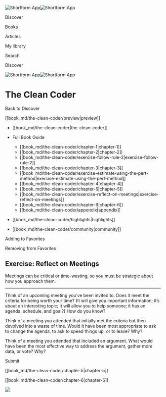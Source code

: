 ![Shortform App](/img/logo.36a2399e.svg)![Shortform App](/img/logo-dark.70c1b072.svg)

Discover

Books

Articles

My library

Search

Discover

![Shortform App](/img/logo.36a2399e.svg)![Shortform App](/img/logo-dark.70c1b072.svg)

# The Clean Coder

Back to Discover

[[book_md/the-clean-coder/preview|preview]]

  * [[book_md/the-clean-coder|the-clean-coder]]
  * Full Book Guide

    * [[book_md/the-clean-coder/chapter-1|chapter-1]]
    * [[book_md/the-clean-coder/chapter-2|chapter-2]]
    * [[book_md/the-clean-coder/exercise-follow-rule-2|exercise-follow-rule-2]]
    * [[book_md/the-clean-coder/chapter-3|chapter-3]]
    * [[book_md/the-clean-coder/exercise-estimate-using-the-pert-method|exercise-estimate-using-the-pert-method]]
    * [[book_md/the-clean-coder/chapter-4|chapter-4]]
    * [[book_md/the-clean-coder/chapter-5|chapter-5]]
    * [[book_md/the-clean-coder/exercise-reflect-on-meetings|exercise-reflect-on-meetings]]
    * [[book_md/the-clean-coder/chapter-6|chapter-6]]
    * [[book_md/the-clean-coder/appendix|appendix]]
  * [[book_md/the-clean-coder/highlights|highlights]]
  * [[book_md/the-clean-coder/community|community]]



Adding to Favorites 

Removing from Favorites 

## Exercise: Reflect on Meetings

Meetings can be critical or time-wasting, so you must be strategic about how you approach them.

* * *

Think of an upcoming meeting you’ve been invited to. Does it meet the criteria for being worth your time? (It will give you important information; it’s about an interesting topic; it will allow you to help someone; it has an agenda, schedule, and goal?) How do you know?

Think of a meeting you attended that initially met the criteria but then devolved into a waste of time. Would it have been most appropriate to ask to change the agenda, to ask to speed things up, or to leave? Why?

Think of a meeting you attended that included an argument. What would have been the most effective way to address the argument, gather more data, or vote? Why?

Submit 

[[book_md/the-clean-coder/chapter-5|chapter-5]]

[[book_md/the-clean-coder/chapter-6|chapter-6]]

![](https://bat.bing.com/action/0?ti=56018282&Ver=2&mid=41d491ea-2b66-485b-945e-8b66ad15ea71&sid=1711133063fa11eebdec89a8b8ae3bbc&vid=171147a063fa11eea7440fcfeb230d96&vids=0&msclkid=N&pi=0&lg=en-US&sw=800&sh=600&sc=24&nwd=1&tl=Shortform%20%7C%20Book&p=https%3A%2F%2Fwww.shortform.com%2Fapp%2Fbook%2Fthe-clean-coder%2Fexercise-reflect-on-meetings&r=&lt=421&evt=pageLoad&sv=1&rn=246132)
